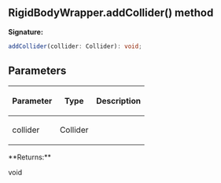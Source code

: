 
## RigidBodyWrapper.addCollider() method

**Signature:**

```typescript
addCollider(collider: Collider): void;
```

## Parameters

<table><thead><tr><th>

Parameter


</th><th>

Type


</th><th>

Description


</th></tr></thead>
<tbody><tr><td>

collider


</td><td>

Collider


</td><td>


</td></tr>
</tbody></table>
**Returns:**

void


